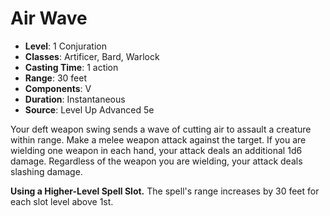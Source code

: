 # Air Wave

- **Level**: 1 Conjuration
- **Classes**: Artificer, Bard, Warlock
- **Casting Time**: 1 action
- **Range**: 30 feet
- **Components**: V
- **Duration**: Instantaneous
- **Source**: Level Up Advanced 5e

Your deft weapon swing sends a wave of cutting air to assault a creature within range. Make a melee weapon attack against the target. If you are wielding one weapon in each hand, your attack deals an additional 1d6 damage. Regardless of the weapon you are wielding, your attack deals slashing damage.

**Using a Higher-Level Spell Slot.** The spell's range increases by 30 feet for each slot level above 1st.
